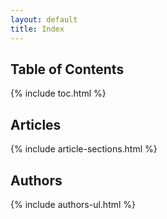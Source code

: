 ```yaml
---
layout: default
title: Index
---
```


## Table of Contents
{% include toc.html %}

## Articles
{% include article-sections.html %}

## Authors
{% include authors-ul.html %}

<div style="height:2000px;"></div>
